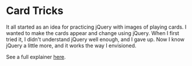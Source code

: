 # Card Tricks

It all started as an idea for practicing jQuery with images of playing cards. I wanted to make the cards appear and change using jQuery. When I first tried it, I didn't understand jQuery well enough, and I gave up. Now I know jQuery a little more, and it works the way I envisioned.

See a full explainer [here](http://mindymcadams.com/jquery/cards/).

